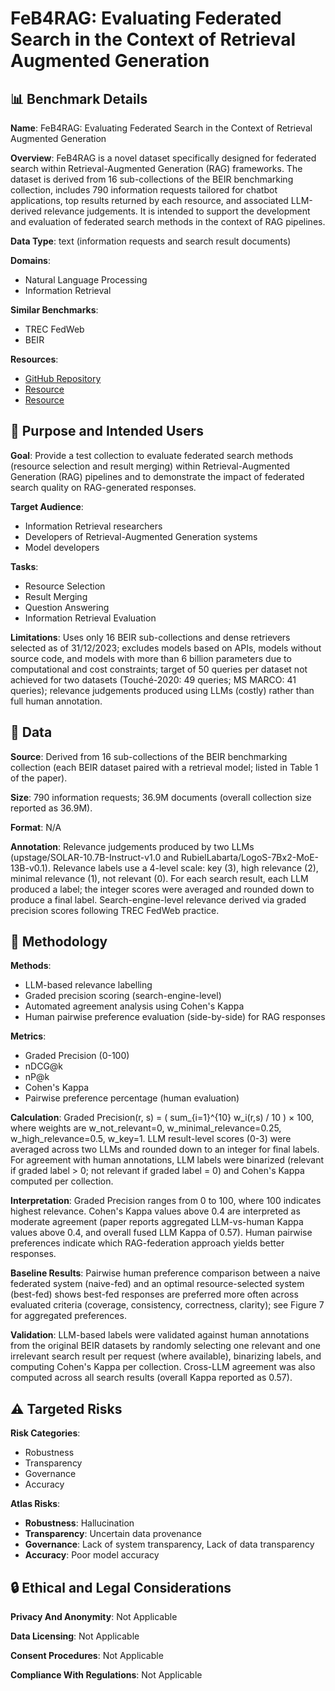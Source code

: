 # FeB4RAG: Evaluating Federated Search in the Context of Retrieval Augmented Generation

## 📊 Benchmark Details

**Name**: FeB4RAG: Evaluating Federated Search in the Context of Retrieval Augmented Generation

**Overview**: FeB4RAG is a novel dataset specifically designed for federated search within Retrieval-Augmented Generation (RAG) frameworks. The dataset is derived from 16 sub-collections of the BEIR benchmarking collection, includes 790 information requests tailored for chatbot applications, top results returned by each resource, and associated LLM-derived relevance judgements. It is intended to support the development and evaluation of federated search methods in the context of RAG pipelines.

**Data Type**: text (information requests and search result documents)

**Domains**:
- Natural Language Processing
- Information Retrieval

**Similar Benchmarks**:
- TREC FedWeb
- BEIR

**Resources**:
- [GitHub Repository](https://github.com/ielab/FeB4RAG)
- [Resource](https://huggingface.co/open-llm-leaderboard)
- [Resource](https://huggingface.co/RubielLabarta/LogoS-7Bx2-MoE-13B-v0.1)

## 🎯 Purpose and Intended Users

**Goal**: Provide a test collection to evaluate federated search methods (resource selection and result merging) within Retrieval-Augmented Generation (RAG) pipelines and to demonstrate the impact of federated search quality on RAG-generated responses.

**Target Audience**:
- Information Retrieval researchers
- Developers of Retrieval-Augmented Generation systems
- Model developers

**Tasks**:
- Resource Selection
- Result Merging
- Question Answering
- Information Retrieval Evaluation

**Limitations**: Uses only 16 BEIR sub-collections and dense retrievers selected as of 31/12/2023; excludes models based on APIs, models without source code, and models with more than 6 billion parameters due to computational and cost constraints; target of 50 queries per dataset not achieved for two datasets (Touché-2020: 49 queries; MS MARCO: 41 queries); relevance judgements produced using LLMs (costly) rather than full human annotation.

## 💾 Data

**Source**: Derived from 16 sub-collections of the BEIR benchmarking collection (each BEIR dataset paired with a retrieval model; listed in Table 1 of the paper).

**Size**: 790 information requests; 36.9M documents (overall collection size reported as 36.9M).

**Format**: N/A

**Annotation**: Relevance judgements produced by two LLMs (upstage/SOLAR-10.7B-Instruct-v1.0 and RubielLabarta/LogoS-7Bx2-MoE-13B-v0.1). Relevance labels use a 4-level scale: key (3), high relevance (2), minimal relevance (1), not relevant (0). For each search result, each LLM produced a label; the integer scores were averaged and rounded down to produce a final label. Search-engine-level relevance derived via graded precision scores following TREC FedWeb practice.

## 🔬 Methodology

**Methods**:
- LLM-based relevance labelling
- Graded precision scoring (search-engine-level)
- Automated agreement analysis using Cohen's Kappa
- Human pairwise preference evaluation (side-by-side) for RAG responses

**Metrics**:
- Graded Precision (0-100)
- nDCG@k
- nP@k
- Cohen's Kappa
- Pairwise preference percentage (human evaluation)

**Calculation**: Graded Precision(r, s) = ( sum_{i=1}^{10} w_i(r,s) / 10 ) × 100, where weights are w_not_relevant=0, w_minimal_relevance=0.25, w_high_relevance=0.5, w_key=1. LLM result-level scores (0-3) were averaged across two LLMs and rounded down to an integer for final labels. For agreement with human annotations, LLM labels were binarized (relevant if graded label > 0; not relevant if graded label = 0) and Cohen's Kappa computed per collection.

**Interpretation**: Graded Precision ranges from 0 to 100, where 100 indicates highest relevance. Cohen's Kappa values above 0.4 are interpreted as moderate agreement (paper reports aggregated LLM-vs-human Kappa values above 0.4, and overall fused LLM Kappa of 0.57). Human pairwise preferences indicate which RAG-federation approach yields better responses.

**Baseline Results**: Pairwise human preference comparison between a naive federated system (naive-fed) and an optimal resource-selected system (best-fed) shows best-fed responses are preferred more often across evaluated criteria (coverage, consistency, correctness, clarity); see Figure 7 for aggregated preferences.

**Validation**: LLM-based labels were validated against human annotations from the original BEIR datasets by randomly selecting one relevant and one irrelevant search result per request (where available), binarizing labels, and computing Cohen's Kappa per collection. Cross-LLM agreement was also computed across all search results (overall Kappa reported as 0.57).

## ⚠️ Targeted Risks

**Risk Categories**:
- Robustness
- Transparency
- Governance
- Accuracy

**Atlas Risks**:
- **Robustness**: Hallucination
- **Transparency**: Uncertain data provenance
- **Governance**: Lack of system transparency, Lack of data transparency
- **Accuracy**: Poor model accuracy

## 🔒 Ethical and Legal Considerations

**Privacy And Anonymity**: Not Applicable

**Data Licensing**: Not Applicable

**Consent Procedures**: Not Applicable

**Compliance With Regulations**: Not Applicable
